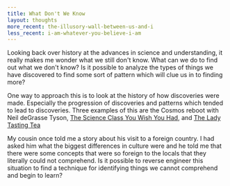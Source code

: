 ```yaml
---
title: What Don't We Know
layout: thoughts
more_recent: the-illusory-wall-between-us-and-i
less_recent: i-am-whatever-you-believe-i-am
---
```

Looking back over history at the advances in science and understanding, it really makes me wonder what we still don't know. What can we do to find out what we don't know? Is it possible to analyze the types of things we have discovered to find some sort of pattern which will clue us in to finding more?

One way to approach this is to look at the history of how discoveries were made. Especially the progression of discoveries and patterns which tended to lead to discoveries. Three examples of this are the Cosmos reboot with Neil deGrasse Tyson, [The Science Class You Wish You Had](https://www.amazon.com/Science-Class-You-Wish-Had/dp/0399523138), and [The Lady Tasting Tea](https://www.amazon.com/Lady-Tasting-Tea-Statistics-Revolutionized/dp/0805071342)

My cousin once told me a story about his visit to a foreign country. I had asked him what the biggest differences in culture were and he told me that there were some concepts that were so foreign to the locals that they literally could not comprehend. Is it possible to reverse engineer this situation to find a technique for identifying things we cannot comprehend and begin to learn?